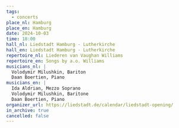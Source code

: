 ```yaml
---
tags:
  - concerts
place_nl: Hamburg
place_en: Hamburg
date: 2024-10-03
time: 18:00
hall_nl: Liedstadt Hamburg - Lutherkirche
hall_en: Liedstadt Hamburg - Lutherkirche
repertoire_nl: Liederen van Vaughan Williams
repertoire_en: Songs by a.o. Williams
musicians_nl: |
  Volodymir Milushkin, Bariton
  Daan Boertien, Piano
musicians_en: |
  Ida Aldrian, Mezzo Soprano
  Volodymir Milushkin, Baritone
  Daan Boertien, Piano
organizer_url: https://liedstadt.de/calendar/liedstadt-opening/
in_archive: true
cancelled: false
---
```

